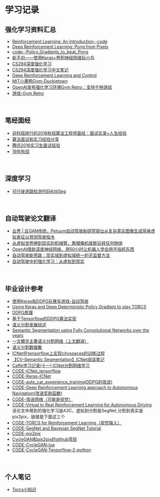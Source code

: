 # 学习记录

## 强化学习资料汇总 <br>
* [Reinforcement Learning: An Introduction--code](https://github.com/ShangtongZhang/reinforcement-learning-an-introduction)
* [Deep Reinforcement Learning: Pong from Pixels](http://karpathy.github.io/2016/05/31/rl/) <br>
* [code--Policy_Gradients_to_beat_Pong](https://github.com/llSourcell/Policy_Gradients_to_beat_Pong)<br>
* [新手向——使用Keras+卷积神经网络玩小鸟](https://www.jianshu.com/p/3ba69493f020)<br>
* [CS294深度强化学习](http://rail.eecs.berkeley.edu/deeprlcourse/)<br>
* [CS294深度强化学习中文笔记](https://zhuanlan.zhihu.com/c_125238795)<br>
* [Deep Reinforcement Learning and Control](https://katefvision.github.io/)<br>
* [MIT小黄鸭Gym-Duckietown](https://github.com/duckietown/gym-duckietown)<br>
* [OpenAI发布强化学习环境Gym Retro：支持千种游戏](https://baijiahao.baidu.com/s?id=1601539378417585277&wfr=spider&for=pc)<br>
* [游戏-Gym Retro](https://blog.openai.com/gym-retro/)<br>
  <br>
  <br>
## 笔经面经 <br>
* [非科班转行的2018秋招算法工程师面经：面试实录+人生经验](https://blog.csdn.net/litongwei7601/article/details/80132679)<br>
* [算法面试和实习经验分享](https://blog.csdn.net/shine19930820/article/details/80098065)<br>
* [腾讯2016实习生面试经验](https://blog.csdn.net/onever_say_love/article/details/51223886)<br>
* [19年秋招](https://github.com/zslomo/2019-Autumn-recruitment-experience)<br>
  <br>
  <br>
## 深度学习 <br>
* [可行驶道路检测代码KittiSeg](https://github.com/MarvinTeichmann/KittiSeg)<br>
  <br>
  <br>
## 自动驾驶论文翻译 <br>
* [业界 | 反GAN传统，Petuum自动驾驶新研究提出从复杂真实图像生成简单虚拟表征以预测驾驶指令](http://www.sohu.com/a/217635677_465975)<br>
* [从虚拟世界伸到现实的机械臂，靠摄像机就能玩转任何物体](https://www.jiqizhixin.com/articles/2018-07-31-5)<br>
* [OpenAI借助深度神经网络，用50小时让机器人学会用手指抓东西](http://www.cnetnews.com.cn/2018/0801/3109648.shtml)<br>
* [自动驾驶新思路：现实域到虚拟域统一的无监督方法](https://cloud.tencent.com/developer/news/96827)<br>
* [自动驾驶中的强化学习：从虚拟到现实](https://www.auto-testing.net/news/show-99721.html)<br>
  <br>
  <br>
## 毕业设计参考 <br>
* [使用Keras和DDPG玩赛车游戏-自动驾驶](https://www.jianshu.com/p/a3432c0e1ef2)<br>
* [Using Keras and Deep Deterministic Policy Gradient to play TORCS](https://yanpanlau.github.io/2016/10/11/Torcs-Keras.html)<br>
* [DDPG原理](https://blog.csdn.net/kenneth_yu/article/details/78478356)<br>
* [基于Tensorflow的DDPG算法实现](https://blog.csdn.net/kenneth_yu/article/details/78781901)<br>
* [语义分割发展综述](https://zhuanlan.zhihu.com/p/37618829)<br>
* [Semantic Segmentation using Fully Convolutional Networks over the years](https://meetshah1995.github.io/semantic-segmentation/deep-learning/pytorch/visdom/2017/06/01/semantic-segmentation-over-the-years.html)<br>
* [一文概览主要语义分割网络（上文翻译）](https://blog.csdn.net/qq_20084101/article/details/80432960)<br>
* [语义分割数据集](https://blog.csdn.net/MOU_IT/article/details/82225505)<br>
* [ICNet在tensorflow上实现cityspaces的训练过程](https://blog.csdn.net/uvgogo/article/details/82760260)<br>
* [【CV-Semantic Segmentation】ICNet阅读笔记](https://zhuanlan.zhihu.com/p/31376919)<br>
* [Caffe学习记录(十一) ICNet分割网络学习](https://www.cnblogs.com/ChrisInsistPy/p/9917842.html)<br>
* [CODE-ICNet_tensorflow](https://github.com/hellochick/ICNet-tensorflow)<br>
* [CODE-Keras-ICNet](https://github.com/aitorzip/Keras-ICNet)<br>
* [CODE-auto_car_experience_training(DDPG的改进)](https://github.com/QiyuZ/auto_car_experience_training)<br>
* [CODE-Deep Reinforcement Learning approach to Autonomous Navigation(改进奖励函数)](https://github.com/bhanuvikasr/Deep-RL-TORCS)<br>
* [CODE-改进网络（可能是视觉）](https://github.com/ghliu/DDPG-Keras-Torcs)<br>
* [CODE-Virtual to Real Reinforcement Learning for Autonomous Driving](https://github.com/xinleipan/VirtualtoReal-RL)<br>
该论文中用到的强化学习是A3C，虚拟到分割是SegNet,分割到真实是pix2pix，链接是下面这三个
* [CODE-TORCS for Reinforcement Learning（视觉输入）](https://github.com/YurongYou/rlTORCS)<br>
* [CODE-SegNet and Bayesian SegNet Tutorial](https://github.com/alexgkendall/SegNet-Tutorial)<br>
* [CODE-pix2pix](https://github.com/phillipi/pix2pix#pix2pix)<br>
* [CycleGAN和pix2pix的github项目](https://github.com/junyanz/pytorch-CycleGAN-and-pix2pix)<br>
* [CODE-CycleGAN-lua](https://github.com/junyanz/CycleGAN)<br>
* [CODE-CycleGAN-Tensorflow-2-python](https://github.com/LynnHo/CycleGAN-Tensorflow-2)<br>
  <br>
  <br>
## 个人笔记 <br>
 * [Torcs小知识](https://github.com/lingyunli1994/longan/blob/master/torcs.md)<br>
 
